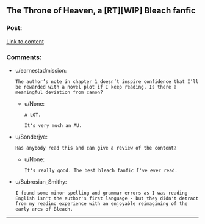 ## The Throne of Heaven, a [RT][WIP] Bleach fanfic

### Post:

[Link to content](https://forums.sufficientvelocity.com/threads/the-throne-of-heaven-a-bleach-rewrite.56774/)

### Comments:

- u/earnestadmission:
  ```
  The author’s note in chapter 1 doesn’t inspire confidence that I’ll be rewarded with a novel plot if I keep reading. Is there a meaningful deviation from canon?
  ```

  - u/None:
    ```
    A LOT.

    It's very much an AU.
    ```

- u/Sonderjye:
  ```
  Has anybody read this and can give a review of the content?
  ```

  - u/None:
    ```
    It's really good. The best bleach fanfic I've ever read.
    ```

- u/Subrosian_Smithy:
  ```
  I found some minor spelling and grammar errors as I was reading - English isn't the author's first language - but they didn't detract from my reading experience with an enjoyable reimagining of the early arcs of Bleach.
  ```

---

